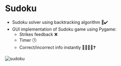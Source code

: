 # Sudoku

- Sudoku solver using backtracking algorithm 📝✔️
- GUI implementation of Sudoku game using Pygame:
  - Strikes feedback ❌
  - Timer 🕒
  - Correct/incorrect info instantly 👍🏼👎🏼❓

![sudoku](https://user-images.githubusercontent.com/79655304/125192815-f1135c80-e249-11eb-9ae7-bdbf32921793.PNG)
